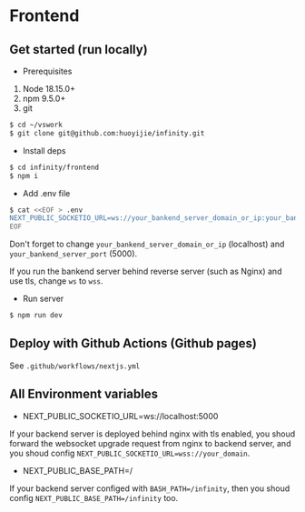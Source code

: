 # Frontend

## Get started (run locally)

* Prerequisites

1. Node 18.15.0+
2. npm 9.5.0+
3. git

```bash
$ cd ~/vswork
$ git clone git@github.com:huoyijie/infinity.git
```

* Install deps

```bash
$ cd infinity/frontend
$ npm i
```

* Add .env file

```bash
$ cat <<EOF > .env
NEXT_PUBLIC_SOCKETIO_URL=ws://your_bankend_server_domain_or_ip:your_bankend_server_port
EOF
```

Don't forget to change `your_bankend_server_domain_or_ip` (localhost) and `your_bankend_server_port` (5000).

If you run the bankend server behind reverse server (such as Nginx) and use tls, change `ws` to `wss`. 

* Run server

```bash
$ npm run dev
```

## Deploy with Github Actions (Github pages)

See `.github/workflows/nextjs.yml`

## All Environment variables

* NEXT_PUBLIC_SOCKETIO_URL=ws://localhost:5000

If your backend server is deployed behind nginx with tls enabled, you shoud forward the websocket upgrade request from nginx to backend server, and you shoud config `NEXT_PUBLIC_SOCKETIO_URL=wss://your_domain`.

* NEXT_PUBLIC_BASE_PATH=/

If your backend server configed with `BASH_PATH=/infinity`, then you shoud config `NEXT_PUBLIC_BASE_PATH=/infinity` too.
